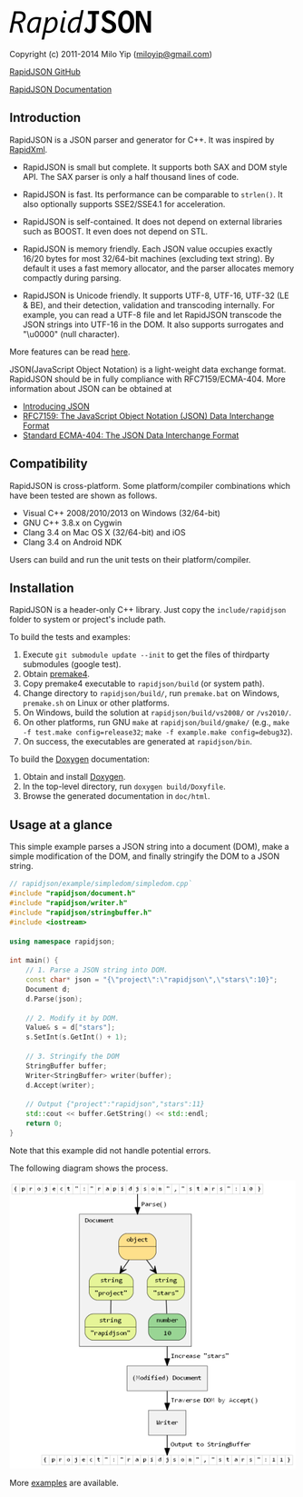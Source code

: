 ![](doc/logo/rapidjson.png)

Copyright (c) 2011-2014 Milo Yip (miloyip@gmail.com)

[RapidJSON GitHub](https://github.com/miloyip/rapidjson/)

[RapidJSON Documentation](http://miloyip.github.io/rapidjson/)

## Introduction

RapidJSON is a JSON parser and generator for C++. It was inspired by [RapidXml](http://rapidxml.sourceforge.net/).

* RapidJSON is small but complete. It supports both SAX and DOM style API. The SAX parser is only a half thousand lines of code.

* RapidJSON is fast. Its performance can be comparable to `strlen()`. It also optionally supports SSE2/SSE4.1 for acceleration.

* RapidJSON is self-contained. It does not depend on external libraries such as BOOST. It even does not depend on STL.

* RapidJSON is memory friendly. Each JSON value occupies exactly 16/20 bytes for most 32/64-bit machines (excluding text string). By default it uses a fast memory allocator, and the parser allocates memory compactly during parsing.

* RapidJSON is Unicode friendly. It supports UTF-8, UTF-16, UTF-32 (LE & BE), and their detection, validation and transcoding internally. For example, you can read a UTF-8 file and let RapidJSON transcode the JSON strings into UTF-16 in the DOM. It also supports surrogates and "\u0000" (null character).

More features can be read [here](doc/features.md).

JSON(JavaScript Object Notation) is a light-weight data exchange format. RapidJSON should be in fully compliance with RFC7159/ECMA-404. More information about JSON can be obtained at
* [Introducing JSON](http://json.org/)
* [RFC7159: The JavaScript Object Notation (JSON) Data Interchange Format](http://www.ietf.org/rfc/rfc7159.txt)
* [Standard ECMA-404: The JSON Data Interchange Format](http://www.ecma-international.org/publications/standards/Ecma-404.htm)

## Compatibility

RapidJSON is cross-platform. Some platform/compiler combinations which have been tested are shown as follows.
* Visual C++ 2008/2010/2013 on Windows (32/64-bit)
* GNU C++ 3.8.x on Cygwin
* Clang 3.4 on Mac OS X (32/64-bit) and iOS
* Clang 3.4 on Android NDK

Users can build and run the unit tests on their platform/compiler.

## Installation

RapidJSON is a header-only C++ library. Just copy the `include/rapidjson` folder to system or project's include path.

To build the tests and examples:

1. Execute `git submodule update --init` to get the files of thirdparty submodules (google test).
2. Obtain [premake4](http://industriousone.com/premake/download).
3. Copy premake4 executable to `rapidjson/build` (or system path).
4. Change directory to `rapidjson/build/`, run `premake.bat` on Windows, `premake.sh` on Linux or other platforms.
5. On Windows, build the solution at `rapidjson/build/vs2008/` or `/vs2010/`.
6. On other platforms, run GNU `make` at `rapidjson/build/gmake/` (e.g., `make -f test.make config=release32`; `make -f example.make config=debug32`).
7. On success, the executables are generated at `rapidjson/bin`.

To build the [Doxygen](http://doxygen.org) documentation:

1. Obtain and install [Doxygen](http://doxygen.org/download.html).
2. In the top-level directory, run `doxygen build/Doxyfile`.
3. Browse the generated documentation in `doc/html`.

## Usage at a glance

This simple example parses a JSON string into a document (DOM), make a simple modification of the DOM, and finally stringify the DOM to a JSON string.

~~~~~~~~~~cpp
// rapidjson/example/simpledom/simpledom.cpp`
#include "rapidjson/document.h"
#include "rapidjson/writer.h"
#include "rapidjson/stringbuffer.h"
#include <iostream>

using namespace rapidjson;

int main() {
    // 1. Parse a JSON string into DOM.
    const char* json = "{\"project\":\"rapidjson\",\"stars\":10}";
    Document d;
    d.Parse(json);

    // 2. Modify it by DOM.
    Value& s = d["stars"];
    s.SetInt(s.GetInt() + 1);

    // 3. Stringify the DOM
    StringBuffer buffer;
    Writer<StringBuffer> writer(buffer);
    d.Accept(writer);

    // Output {"project":"rapidjson","stars":11}
    std::cout << buffer.GetString() << std::endl;
    return 0;
}
~~~~~~~~~~

Note that this example did not handle potential errors.

The following diagram shows the process.

![simpledom](doc/diagram/simpledom.png)

More [examples](example/) are available.
